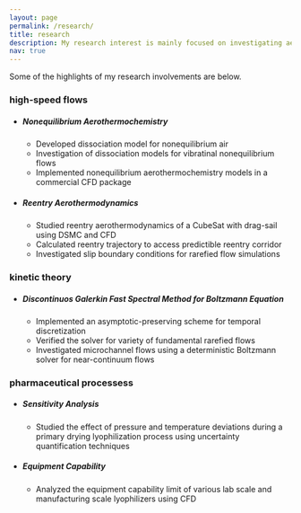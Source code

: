 ```yaml
---
layout: page
permalink: /research/
title: research
description: My research interest is mainly focused on investigating aerothermochemistry of nonequilibrium and rarefied flows. I have worked on the development of an add-on nonequilibrium module for the ANSYS Fluent CFD solver to investigate numerous high-speed nonequilibrium flows. I have also worked on the development of the Macheret-Fridman dissociation model for CFD. Additionally, I have experience working in the diverse interdisciplinary field of research, such as modeling heat and mass transfer in various lyophilization (freeze-drying) processes. #Research involvements.
nav: true
---
```


Some of the highlights of my research involvements are below.

<div class="cv">
	<!-- High-speed flows -->
	<div class="card mt-3 p-3">
		<h3 class="card-title">high-speed flows</h3>
			<ul class="items">
					<li>
						<h5>Nonequilibrium Aerothermochemistry</h5>
						<ul>
						<li>
							Developed dissociation model for nonequilibrium air
						</li>
						<li>
							Investigation of dissociation models for vibratinal nonequilibrium flows
						</li>
						<li>
							Implemented nonequilibrium aerothermochemistry models in a commercial CFD package
						</li>
						</ul>
					</li>
			</ul>
	      	<ul class="items">
					<li>
						<h5>Reentry Aerothermodynamics</h5>
						<ul>
						<li>
							Studied reentry aerothermodynamics of a CubeSat with drag-sail using DSMC and CFD
						</li>
						<li>
							Calculated reentry trajectory to access predictible reentry corridor
						</li>
						<li>
							Investigated slip boundary conditions for rarefied flow simulations
						</li>
						</ul>
					</li>
			</ul>
	</div>
		<!-- Kinetic theory -->
	<div class="card mt-3 p-3">
		<h3 class="card-title">kinetic theory</h3>
			<ul class="items">
					<li>
						<h5>Discontinuos Galerkin Fast Spectral Method for Boltzmann Equation</h5>
						<ul>
						<li>
							Implemented an asymptotic-preserving scheme for temporal discretization
						</li>
						<li>
							Verified the solver for variety of fundamental rarefied flows
						</li>
						<li>
							Investigated microchannel flows using a deterministic Boltzmann solver for near-continuum flows
						</li>
						</ul>
					</li>
			</ul>
	</div>
	<!-- Lyophilization -->
	<div class="card mt-3 p-3">
		<h3 class="card-title">pharmaceutical processess</h3>
			<ul class="items">
					<li>
						<h5>Sensitivity Analysis</h5>
						<ul>
						<li>
							Studied the effect of pressure and temperature deviations during a primary drying lyophilization process
using uncertainty quantification techniques
						</li>
						</ul>
					</li>
			</ul>
	      	<ul class="items">
					<li>
						<h5>Equipment Capability</h5>
						<ul>
						<li>
							Analyzed the equipment capability limit of various lab scale and manufacturing scale lyophilizers using CFD
						</li>
						</ul>
					</li>
			</ul>
	</div>
</div>